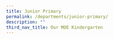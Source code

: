 ```yaml
---
title: Junior Primary
permalink: /departments/junior-primary/
description: ""
third_nav_title: Our MOE Kindergarten
---
```

